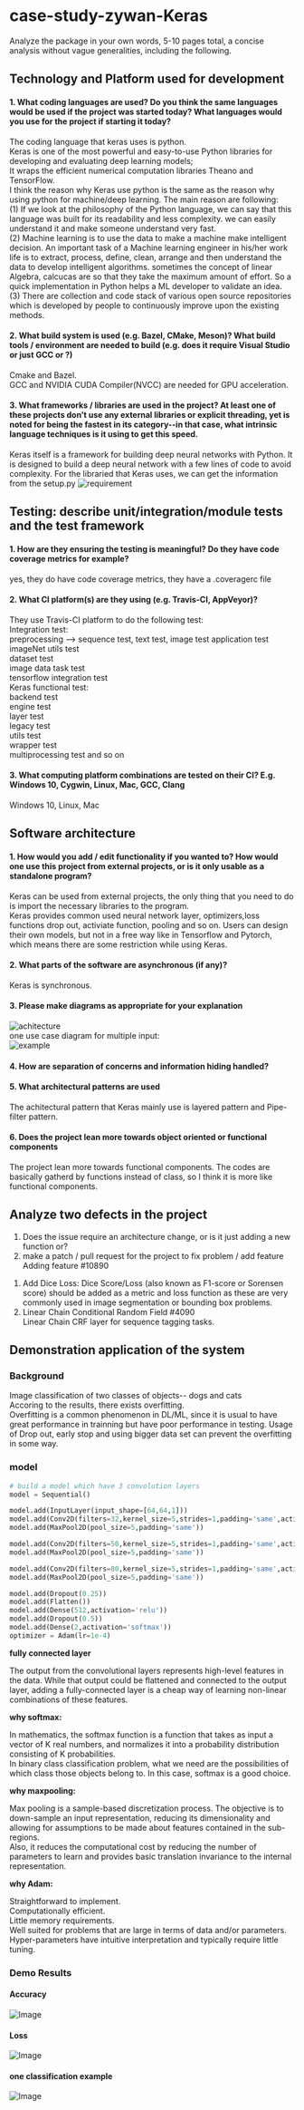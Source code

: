 # case-study-zywan-Keras    
Analyze the package in your own words, 5-10 pages total, a concise analysis without vague generalities, including the following.     
## Technology and Platform used for development
#### 1. What coding languages are used? Do you think the same languages would be used if the project was started today? What languages would you use for the project if starting it today?
The coding language that keras uses is python.        
Keras is one of the most powerful and easy-to-use Python libraries for developing and evaluating deep learning models;          
It wraps the efficient numerical computation libraries Theano and TensorFlow.        
I think the reason why Keras use python is the same as the reason why using python for machine/deep learning. The main reason are following:     
(1) If we look at the philosophy of the Python language, we can say that this language was built for its readability and less complexity. we can easily understand it and make someone understand very fast.           
(2) Machine learning is to use the data to make a machine make intelligent decision. An important task of a Machine learning engineer in his/her work life is to extract, process, define, clean, arrange and then understand the data to develop intelligent algorithms. sometimes the concept of linear Algebra, calcucas are so that they take the maximum amount of effort. So a quick implementation in Python helps a ML developer to validate an idea.           
(3) There are collection and code stack of various open source repositories which is developed by people to continuously improve upon the existing methods. 
#### 2. What build system is used (e.g. Bazel, CMake, Meson)? What build tools / environment are needed to build (e.g. does it require Visual Studio or just GCC or ?)   
Cmake and Bazel.          
GCC and NVIDIA CUDA Compiler(NVCC) are needed for GPU acceleration.     

#### 3. What frameworks / libraries are used in the project? At least one of these projects don’t use any external libraries or explicit threading, yet is noted for being the fastest in its category--in that case, what intrinsic language techniques is it using to get this speed. 

Keras itself is a framework for building deep neural networks with Python. It is designed to build a deep neural network with a few lines of code to avoid complexity.
For the libraried that Keras uses, we can get the information from the setup.py
![requirement](setup.jpg)

## Testing: describe unit/integration/module tests and the test framework
#### 1. How are they ensuring the testing is meaningful? Do they have code coverage metrics for example?    
yes, they do have code coverage metrics, they have a .coveragerc file  
#### 2. What CI platform(s) are they using (e.g. Travis-CI, AppVeyor)?     
They use Travis-CI platform to do the following test:         
Integration test:     
preprocessing --> sequence test, text test, image test
application test     
imageNet utils test      
dataset test       
image data task test      
tensorflow integration test     
Keras functional test:       
backend test     
engine test      
layer test      
legacy test      
utils test      
wrapper test      
multiprocessing test and so on  
#### 3. What computing platform combinations are tested on their CI? E.g. Windows 10, Cygwin, Linux, Mac, GCC, Clang  
Windows 10, Linux, Mac
      
## Software architecture
#### 1. How would you add / edit functionality if you wanted to? How would one use this project from external projects, or is it only usable as a standalone program?    
Keras can be used from external projects, the only thing that you need to do is import the necessary libraries to the program.  
Keras provides common used neural network layer, optimizers,loss functions drop out, activiate function, pooling and so on. Users can design their own models, but not in a free way like in Tensorflow and Pytorch, which means there are some restriction while using Keras.   

#### 2. What parts of the software are asynchronous (if any)?    
Keras is synchronous.   
#### 3. Please make diagrams as appropriate for your explanation      
![achitecture](diagram.png)         
one use case diagram for multiple input:              
![example](example.png)  
#### 4. How are separation of concerns and information hiding handled?        
#### 5. What architectural patterns are used   
The achitectural pattern that Keras mainly use is layered pattern and Pipe-filter pattern.    
#### 6. Does the project lean more towards object oriented or functional components                       
The project lean more towards functional components. The codes are basically gatherd by functions instead of class, so I think it is more like functional components.         

## Analyze two defects in the project
1. Does the issue require an architecture change, or is it just adding a new function or?      
2. make a patch / pull request for the project to fix problem / add feature      
Adding feature  #10890       
1) Add Dice Loss: Dice Score/Loss (also known as F1-score or Sorensen score) should be added as a metric and loss function as these are very commonly used in image segmentation or bounding box problems.       
2) Linear Chain Conditional Random Field  #4090      
Linear Chain CRF layer for sequence tagging tasks.          
## Demonstration application of the system   
### Background
Image classification of two classes of objects-- dogs and cats      
Accoring to the results, there exists overfitting.    
Overfitting is a common phenomenon in DL/ML, since it is usual to have great performance in trainning but have poor performance in testing. Usage of Drop out, early stop and using bigger data set can prevent the overfitting in some way.          
### model
```python
# build a model which have 3 convolution layers
model = Sequential()

model.add(InputLayer(input_shape=[64,64,1]))
model.add(Conv2D(filters=32,kernel_size=5,strides=1,padding='same',activation='relu'))
model.add(MaxPool2D(pool_size=5,padding='same'))

model.add(Conv2D(filters=50,kernel_size=5,strides=1,padding='same',activation='relu'))
model.add(MaxPool2D(pool_size=5,padding='same'))

model.add(Conv2D(filters=80,kernel_size=5,strides=1,padding='same',activation='relu'))
model.add(MaxPool2D(pool_size=5,padding='same'))

model.add(Dropout(0.25))
model.add(Flatten())
model.add(Dense(512,activation='relu'))
model.add(Dropout(0.5))
model.add(Dense(2,activation='softmax'))
optimizer = Adam(lr=1e-4)
```
**fully connected layer**                

The output from the convolutional layers represents high-level features in the data. While that output could be flattened and connected to the output layer, adding a fully-connected layer is a cheap way of learning non-linear combinations of these features.             

**why softmax:**            

In mathematics, the softmax function is a function that takes as input a vector of K real numbers, and normalizes it into a probability distribution consisting of K probabilities.             
In binary class classification problem, what we need are the possibilities of which class those objects belong to. In this case, softmax is a good choice.

**why maxpooling:**              

Max pooling is a sample-based discretization process. The objective is to down-sample an input representation, reducing its dimensionality and allowing for assumptions to be made about features contained in the sub-regions.    
Also, it reduces the computational cost by reducing the number of parameters to learn and provides basic translation invariance to the internal representation.         

**why Adam:**

Straightforward to implement.             
Computationally efficient.          
Little memory requirements.         
Well suited for problems that are large in terms of data and/or parameters.         
Hyper-parameters have intuitive interpretation and typically require little tuning.                       
### Demo Results
#### Accuracy
![Image](Accuracy.png)
#### Loss
![Image](loss.png)
#### one classification example
![Image](result.png)
